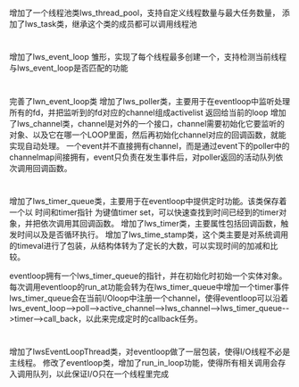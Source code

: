 #
增加了一个线程池类lws_thread_pool，支持自定义线程数量与最大任务数量，
添加了lws_task类，继承这个类的成员都可以调用线程池
#
增加了lws_event_loop 雏形，实现了每个线程最多创建一个，支持检测当前线程与lws_event_loop是否匹配的功能
#
完善了lwn_event_loop类
增加了lws_poller类，主要用于在eventloop中监听处理所有的fd，并把监听到的fd对应的channel组成activelist 返回给当前的loop
增加了lws_channel类，channel是对外的一个接口，channel需要初始化它要监听的对象、以及它在哪一个LOOP里面，然后再初始化channel对应的回调函数，就能实现自动处理。
一个event并不直接拥有channel，而是通过event下的poller中的channelmap间接拥有，event只负责在发生事件后，对poller返回的活动队列依次调用回调函数。
#
增加了lws_timer_queue类，主要用于在eventloop中提供定时功能。该类保存着一个以 时间和timer指针 为键值timer set，可以快速查找到时间已经到的timer对象，并把依次调用其回调函数。
增加了lws_timer类，主要属性包括回调函数，触发时间以及是否循环执行。
增加了lws_time_stamp类，这个类主要是对系统调用的timeval进行了包装，从结构体转为了定长的大数，可以实现时间的加减和比较。

eventloop拥有一个lws_timer_queue的指针，并在初始化时初始一个实体对象。
每次调用eventloop的run_at功能会转为在lws_timer_queue中增加一个timer事件
lws_timer_queue会在当前I/Oloop中注册一个channel，使得eventloop可以沿着lws_event_loop-->poll-->active_channel-->lws_channel-->lws_timer_queue-->timer-->call_back，以此来完成定时的callback任务。
#
增加了lwsEventLoopThread类，对eventloop做了一层包装，使得I/O线程不必是主线程。
修改了eventloop类，增加了run_in_loop功能，使得所有相关调用会存入调用队列，以此保证I/O只在一个线程里完成


